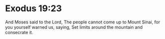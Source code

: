 # Exodus 19:23

And Moses said to the Lord, The people cannot come up to Mount Sinai, for you yourself warned us, saying, Set limits around the mountain and consecrate it.
